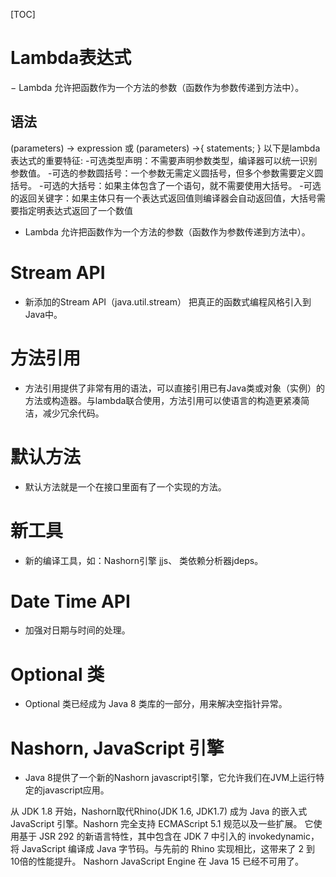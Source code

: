[TOC]

# Lambda表达式
− Lambda 允许把函数作为一个方法的参数（函数作为参数传递到方法中）。
## 语法
(parameters) -> expression
或
(parameters) ->{ statements; }
以下是lambda表达式的重要特征:
-可选类型声明：不需要声明参数类型，编译器可以统一识别参数值。
-可选的参数圆括号：一个参数无需定义圆括号，但多个参数需要定义圆括号。
-可选的大括号：如果主体包含了一个语句，就不需要使用大括号。
-可选的返回关键字：如果主体只有一个表达式返回值则编译器会自动返回值，大括号需要指定明表达式返回了一个数值
- Lambda 允许把函数作为一个方法的参数（函数作为参数传递到方法中）。

# Stream API
- 新添加的Stream API（java.util.stream） 把真正的函数式编程风格引入到Java中。

# 方法引用
- 方法引用提供了非常有用的语法，可以直接引用已有Java类或对象（实例）的方法或构造器。与lambda联合使用，方法引用可以使语言的构造更紧凑简洁，减少冗余代码。

# 默认方法
- 默认方法就是一个在接口里面有了一个实现的方法。

# 新工具
- 新的编译工具，如：Nashorn引擎 jjs、 类依赖分析器jdeps。

# Date Time API 
- 加强对日期与时间的处理。

# Optional 类 
- Optional 类已经成为 Java 8 类库的一部分，用来解决空指针异常。

# Nashorn, JavaScript 引擎 
- Java 8提供了一个新的Nashorn javascript引擎，它允许我们在JVM上运行特定的javascript应用。

从 JDK 1.8 开始，Nashorn取代Rhino(JDK 1.6, JDK1.7) 成为 Java 的嵌入式 JavaScript 引擎。Nashorn 完全支持 ECMAScript 5.1 规范以及一些扩展。
它使用基于 JSR 292 的新语言特性，其中包含在 JDK 7 中引入的 invokedynamic，将 JavaScript 编译成 Java 字节码。与先前的 Rhino 实现相比，这带来了 2 到 10倍的性能提升。
Nashorn JavaScript Engine 在 Java 15 已经不可用了。

